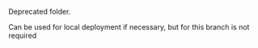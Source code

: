 Deprecated folder.

Can be used for local deployment if necessary, but for this branch is not required